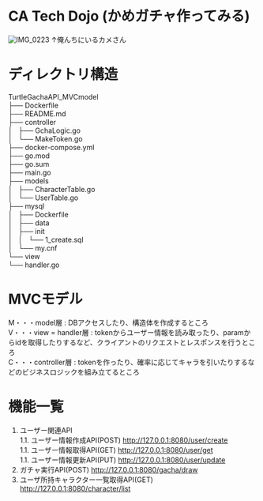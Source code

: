 # CA Tech Dojo (かめガチャ作ってみる)

![IMG_0223](https://user-images.githubusercontent.com/66200485/127758779-ed5f97f5-f406-414d-b137-75d913fcff27.JPG)
↑俺んちにいるカメさん

# ディレクトリ構造
TurtleGachaAPI_MVCmodel  
├── Dockerfile  
├── README.md  
├── controller  
│   ├── GchaLogic.go  
│   └── MakeToken.go  
├── docker-compose.yml  
├── go.mod  
├── go.sum  
├── main.go  
├── models  
│   ├── CharacterTable.go  
│   └── UserTable.go  
├── mysql  
│   ├── Dockerfile  
│   ├── data  
│   ├── init  
│   │   └── 1_create.sql  
│   └── my.cnf  
└── view  
    └── handler.go  
    
# MVCモデル
M・・・model層 : DBアクセスしたり、構造体を作成するところ  
V・・・view = handler層 : tokenからユーザー情報を読み取ったり、paramからidを取得したりするなど、クライアントのリクエストとレスポンスを行うところ  
C・・・controller層 : tokenを作ったり、確率に応じてキャラを引いたりするなどのビジネスロジックを組み立てるところ  
 
# 機能一覧
1. ユーザー関連API  
1.1. ユーザー情報作成API(POST) http://127.0.0.1:8080/user/create  
1.1. ユーザー情報取得API(GET) http://127.0.0.1:8080/user/get  
1.1. ユーザー情報更新API(PUT) http://127.0.0.1:8080/user/update  
1. ガチャ実行API(POST) http://127.0.0.1:8080/gacha/draw  
1. ユーザ所持キャラクター一覧取得API(GET) http://127.0.0.1:8080/character/list  




